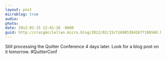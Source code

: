 ```yaml
---
layout: post
microblog: true
audio: 
photo: 
date: 2012-02-15 12:41:26 -0600
guid: http://craigmcclellan.micro.blog/2012/02/15/t169853842677186560.html
---
```

Still processing the Quitter Conference 4 days later. Look for a blog post on it tomorrow. #QuitterConf
